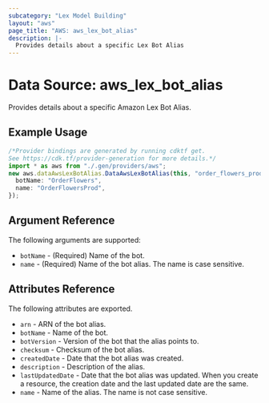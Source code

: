 ```yaml
---
subcategory: "Lex Model Building"
layout: "aws"
page_title: "AWS: aws_lex_bot_alias"
description: |-
  Provides details about a specific Lex Bot Alias
---
```


# Data Source: aws\_lex\_bot\_alias

Provides details about a specific Amazon Lex Bot Alias.

## Example Usage

```typescript
/*Provider bindings are generated by running cdktf get.
See https://cdk.tf/provider-generation for more details.*/
import * as aws from "./.gen/providers/aws";
new aws.dataAwsLexBotAlias.DataAwsLexBotAlias(this, "order_flowers_prod", {
  botName: "OrderFlowers",
  name: "OrderFlowersProd",
});

```

## Argument Reference

The following arguments are supported:

* `botName` - (Required) Name of the bot.
* `name` - (Required) Name of the bot alias. The name is case sensitive.

## Attributes Reference

The following attributes are exported.

* `arn` - ARN of the bot alias.
* `botName` - Name of the bot.
* `botVersion` - Version of the bot that the alias points to.
* `checksum` - Checksum of the bot alias.
* `createdDate` - Date that the bot alias was created.
* `description` - Description of the alias.
* `lastUpdatedDate` - Date that the bot alias was updated. When you create a resource, the creation date and the last updated date are the same.
* `name` - Name of the alias. The name is not case sensitive.
